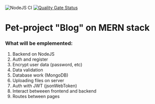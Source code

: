 ![NodeJS CI](https://github.com/evgenyvodyannikov/blog/actions/workflows/node.js.yml/badge.svg) [![Quality Gate Status](https://sonarcloud.io/api/project_badges/measure?project=evgenyvodyannikov_blog&metric=alert_status)](https://sonarcloud.io/summary/new_code?id=evgenyvodyannikov_blog)

# Pet-project "Blog" on MERN stack

### What will be emplemented:


1. Backend on NodeJS
2. Auth and register
3. Encrypt user data (password, etc)
4. Data validation
5. Database work (MongoDB)
6. Uploading files on server
7. Auth with JWT (jsonWebToken)
8. Interact betweeen frontend and backend
9. Routes between pages

